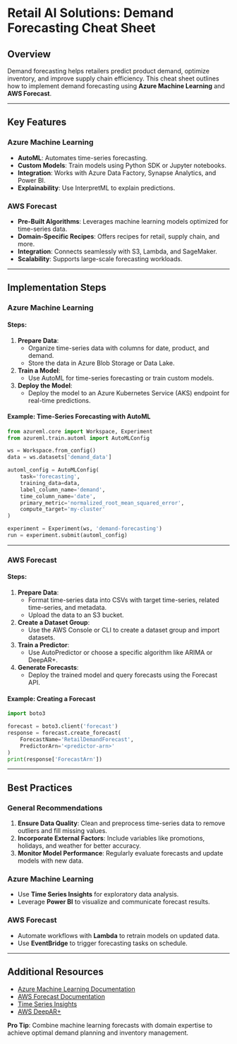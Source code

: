 # Retail AI Solutions: Demand Forecasting Cheat Sheet

## Overview
Demand forecasting helps retailers predict product demand, optimize inventory, and improve supply chain efficiency. This cheat sheet outlines how to implement demand forecasting using **Azure Machine Learning** and **AWS Forecast**.

---

## Key Features

### Azure Machine Learning
- **AutoML**: Automates time-series forecasting.
- **Custom Models**: Train models using Python SDK or Jupyter notebooks.
- **Integration**: Works with Azure Data Factory, Synapse Analytics, and Power BI.
- **Explainability**: Use InterpretML to explain predictions.

### AWS Forecast
- **Pre-Built Algorithms**: Leverages machine learning models optimized for time-series data.
- **Domain-Specific Recipes**: Offers recipes for retail, supply chain, and more.
- **Integration**: Connects seamlessly with S3, Lambda, and SageMaker.
- **Scalability**: Supports large-scale forecasting workloads.

---

## Implementation Steps

### Azure Machine Learning

#### Steps:
1. **Prepare Data**:
   - Organize time-series data with columns for date, product, and demand.
   - Store the data in Azure Blob Storage or Data Lake.
2. **Train a Model**:
   - Use AutoML for time-series forecasting or train custom models.
3. **Deploy the Model**:
   - Deploy the model to an Azure Kubernetes Service (AKS) endpoint for real-time predictions.

#### Example: Time-Series Forecasting with AutoML
```python
from azureml.core import Workspace, Experiment
from azureml.train.automl import AutoMLConfig

ws = Workspace.from_config()
data = ws.datasets['demand_data']

automl_config = AutoMLConfig(
    task='forecasting',
    training_data=data,
    label_column_name='demand',
    time_column_name='date',
    primary_metric='normalized_root_mean_squared_error',
    compute_target='my-cluster'
)

experiment = Experiment(ws, 'demand-forecasting')
run = experiment.submit(automl_config)
```

---

### AWS Forecast

#### Steps:
1. **Prepare Data**:
   - Format time-series data into CSVs with target time-series, related time-series, and metadata.
   - Upload the data to an S3 bucket.
2. **Create a Dataset Group**:
   - Use the AWS Console or CLI to create a dataset group and import datasets.
3. **Train a Predictor**:
   - Use AutoPredictor or choose a specific algorithm like ARIMA or DeepAR+.
4. **Generate Forecasts**:
   - Deploy the trained model and query forecasts using the Forecast API.

#### Example: Creating a Forecast
```python
import boto3

forecast = boto3.client('forecast')
response = forecast.create_forecast(
    ForecastName='RetailDemandForecast',
    PredictorArn='<predictor-arn>'
)
print(response['ForecastArn'])
```

---

## Best Practices

### General Recommendations
1. **Ensure Data Quality**: Clean and preprocess time-series data to remove outliers and fill missing values.
2. **Incorporate External Factors**: Include variables like promotions, holidays, and weather for better accuracy.
3. **Monitor Model Performance**: Regularly evaluate forecasts and update models with new data.

### Azure Machine Learning
- Use **Time Series Insights** for exploratory data analysis.
- Leverage **Power BI** to visualize and communicate forecast results.

### AWS Forecast
- Automate workflows with **Lambda** to retrain models on updated data.
- Use **EventBridge** to trigger forecasting tasks on schedule.

---

## Additional Resources
- [Azure Machine Learning Documentation](https://learn.microsoft.com/en-us/azure/machine-learning/)
- [AWS Forecast Documentation](https://docs.aws.amazon.com/forecast/)
- [Time Series Insights](https://learn.microsoft.com/en-us/azure/time-series-insights/)
- [AWS DeepAR+](https://docs.aws.amazon.com/forecast/latest/dg/deepar.html)

**Pro Tip**: Combine machine learning forecasts with domain expertise to achieve optimal demand planning and inventory management.
